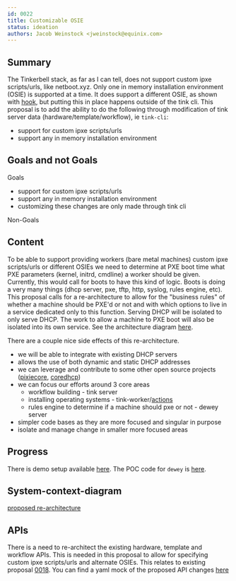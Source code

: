 ```yaml
---
id: 0022
title: Customizable OSIE
status: ideation
authors: Jacob Weinstock <jweinstock@equinix.com>
---
```


## Summary

The Tinkerbell stack, as far as I can tell, does not support custom ipxe scripts/urls, like netboot.xyz.
Only one in memory installation environment (OSIE) is supported at a time.
It does support a different OSIE, as shown with [hook](https://github.com/tinkerbell/hook), but putting this in place happens outside of the tink cli.
This proposal is to add the ability to do the following through modification of tink server data (hardware/template/workflow), ie `tink-cli`:

* support for custom ipxe scripts/urls
* support any in memory installation environment

## Goals and not Goals

Goals

* support for custom ipxe scripts/urls
* support any in memory installation environment
* customizing these changes are only made through tink cli

Non-Goals

## Content

To be able to support providing workers (bare metal machines) custom ipxe scripts/urls or different OSIEs we need to determine at PXE boot time what PXE parameters (kernel, initrd, cmdline) a worker should be given.
Currently, this would call for boots to have this kind of logic.
Boots is doing a very many things (dhcp server, pxe, tftp, http, syslog, rules engine, etc).
This proposal calls for a re-architecture to allow for the "business rules" of whether a machine should be PXE'd or not and with which options to live in a service dedicated only to this function.
Serving DHCP will be isolated to only serve DHCP.
The work to allow a machine to PXE boot will also be isolated into its own service.
See the architecture diagram [here](./architecture.png).

There are a couple nice side effects of this re-architecture.

* we will be able to integrate with existing DHCP servers
* allows the use of both dynamic and static DHCP addresses
* we can leverage and contribute to some other open source projects ([pixiecore](https://github.com/danderson/netboot/tree/master/pixiecore), [coredhcp](https://github.com/coredhcp/coredhcp))
* we can focus our efforts around 3 core areas
  * workflow building - tink server
  * installing operating systems - tink-worker/[actions](https://docs.tinkerbell.org/actions/action-architecture/)
  * rules engine to determine if a machine should pxe or not - dewey server
* simpler code bases as they are more focused and singular in purpose
* isolate and manage change in smaller more focused areas

## Progress

There is demo setup available [here](https://github.com/jacobweinstock/tinkerbell-next).
The POC code for `dewey` is [here](https://github.com/jacobweinstock/dewey).

## System-context-diagram

[proposed re-architecture](./architecture.png)

## APIs

There is a need to re-architect the existing hardware, template and workflow APIs.
This is needed in this proposal to allow for specifying custom ipxe scripts/urls and alternate OSIEs.
This relates to existing proposal [0018](https://github.com/tinkerbell/proposals/pull/25).
You can find a yaml mock of the proposed API changes [here](./api-changes.yaml)
